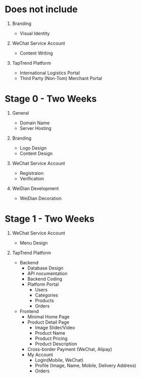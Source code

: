 # Does not include

1. Branding
	- Visual Identity

1. WeChat Service Account
	- Content Writing

1. TapTrend Platform
	- International Logistics Portal
	- Third Party (Non-Tom) Merchant Portal

# Stage 0 - Two Weeks

1. General
	- Domain Name
	- Server Hosting

1. Branding
	- Logo Design
	- Content Design

1. WeChat Service Account
	- Registraion
	- Verification

1. WeiDian Development
	- WeiDian Decoration

# Stage 1 - Two Weeks

1. WeChat Service Account
	- Menu Design

1. TapTrend Platform
	- Backend
		- Database Design
		- API nocumentation
		- Backend Coding
		- Platform Portal
			- Users
			- Categories
			- Products
			- Orders
	- Frontend
		- Minimal Home Page
		- Product Detail Page
			- Image Slider/Video
			- Product Name
			- Product Pricing
			- Product Description
		- Cross-border Payment (WeChat, Alipay)
		- My Account
			- Login(Mobile, WeChat)
			- Profile (Image, Name, Mobile, Delivery Address)
			- Orders